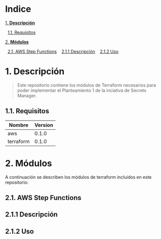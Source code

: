 # **Indice**
[1. **Descripción**](#1-descripcion)

&nbsp;&nbsp;[1.1. Requisitos](#1.1-requisitos)

[2. **Módulos**](#2-modulos)

&nbsp;&nbsp;[2.1. AWS Step Functions](#2.1-aws-step-functions)
&nbsp;&nbsp;&nbsp;[2.1.1 Descripción](#2.1.1-descripción)
&nbsp;&nbsp;&nbsp;[2.1.2 Uso](#2.1.2-uso)

# 1. **Descripción**
> Este repositorio contiene los módulos de Terraform necesarios para poder implementar
> el Planteamiento 1 de la inciativa de Secrets Manager.

## 1.1. **Requisitos**
| Nombre      | Version  |
|-------------|----------|
| aws         | 0.1.0    |
| terraform   | 0.1.0    |

# 2. **Módulos**
A continuación se describen los módulos de terraform incluidos en este repositorio:

## 2.1. **AWS Step Functions**
## 2.1.1 **Descripción**
## 2.1.2 **Uso**